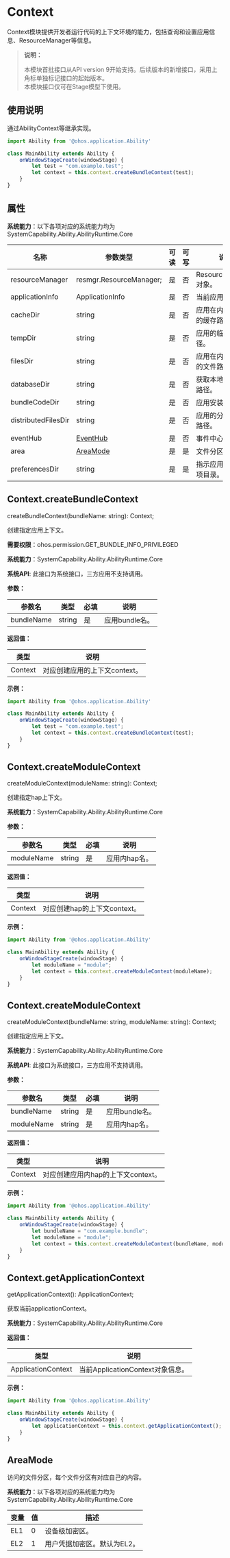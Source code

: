 # Context

Context模块提供开发者运行代码的上下文环境的能力，包括查询和设置应用信息、ResourceManager等信息。

> **说明：**
> 
> 本模块首批接口从API version 9开始支持。后续版本的新增接口，采用上角标单独标记接口的起始版本。  
> 本模块接口仅可在Stage模型下使用。

## 使用说明

通过AbilityContext等继承实现。

```js
import Ability from '@ohos.application.Ability'

class MainAbility extends Ability {
    onWindowStageCreate(windowStage) {
        let test = "com.example.test";
        let context = this.context.createBundleContext(test);
    }
}
```

## 属性

**系统能力**：以下各项对应的系统能力均为SystemCapability.Ability.AbilityRuntime.Core

| 名称 | 参数类型 | 可读 | 可写 | 说明 |
| -------- | -------- | -------- | -------- | -------- |
| resourceManager | resmgr.ResourceManager; | 是 | 否 | ResourceManager对象。 |
| applicationInfo | ApplicationInfo | 是 | 否 | 当前应用信息。 |
| cacheDir | string | 是 | 否 | 应用在内部存储上的缓存路径。 |
| tempDir | string | 是 | 否 | 应用的临时文件路径。 |
| filesDir | string | 是 | 否 | 应用在内部存储上的文件路径。 |
| databaseDir | string | 是 | 否 | 获取本地数据存储路径。 |
| bundleCodeDir | string | 是 | 否 | 应用安装路径。 |
| distributedFilesDir | string | 是 | 否 | 应用的分布式文件路径。 |
| eventHub | [EventHub](js-apis-eventhub.md) | 是 | 否 | 事件中心信息。|
| area | [AreaMode](#areamode) | 是 | 是 | 文件分区。|
| preferencesDir | string | 是 | 是 | 指示应用程序首选项目录。|

## Context.createBundleContext

createBundleContext(bundleName: string): Context;

创建指定应用上下文。

**需要权限**：ohos.permission.GET_BUNDLE_INFO_PRIVILEGED

**系统能力**：SystemCapability.Ability.AbilityRuntime.Core

**系统API**: 此接口为系统接口，三方应用不支持调用。

**参数：**

  | 参数名 | 类型 | 必填 | 说明 |
  | -------- | -------- | -------- | -------- |
  | bundleName | string | 是 | 应用bundle名。 |

**返回值：**

  | 类型 | 说明 |
  | -------- | -------- |
  | Context | 对应创建应用的上下文context。 |

**示例：**

```js
import Ability from '@ohos.application.Ability'

class MainAbility extends Ability {
    onWindowStageCreate(windowStage) {
        let test = "com.example.test";
        let context = this.context.createBundleContext(test);
    }
}
```

## Context.createModuleContext

createModuleContext(moduleName: string): Context;

创建指定hap上下文。

**系统能力**：SystemCapability.Ability.AbilityRuntime.Core

**参数：**

  | 参数名 | 类型 | 必填 | 说明 |
  | -------- | -------- | -------- | -------- |
  | moduleName | string | 是 | 应用内hap名。 |

**返回值：**

  | 类型 | 说明 |
  | -------- | -------- |
  | Context | 对应创建hap的上下文context。 |

**示例：**

```js
import Ability from '@ohos.application.Ability'

class MainAbility extends Ability {
    onWindowStageCreate(windowStage) {
        let moduleName = "module";
        let context = this.context.createModuleContext(moduleName);
    }
}
```

## Context.createModuleContext

createModuleContext(bundleName: string, moduleName: string): Context;

创建指定应用上下文。

**系统能力**：SystemCapability.Ability.AbilityRuntime.Core

**系统API**: 此接口为系统接口，三方应用不支持调用。

**参数：**

  | 参数名 | 类型 | 必填 | 说明 |
  | -------- | -------- | -------- | -------- |
  | bundleName | string | 是 | 应用bundle名。 |
  | moduleName | string | 是 | 应用内hap名。 |

**返回值：**

  | 类型 | 说明 |
  | -------- | -------- |
  | Context | 对应创建应用内hap的上下文context。 |

**示例：**

```js
import Ability from '@ohos.application.Ability'

class MainAbility extends Ability {
    onWindowStageCreate(windowStage) {
        let bundleName = "com.example.bundle";
        let moduleName = "module";
        let context = this.context.createModuleContext(bundleName, moduleName);
    }
}
```

## Context.getApplicationContext

getApplicationContext(): ApplicationContext;

获取当前applicationContext。

**系统能力**：SystemCapability.Ability.AbilityRuntime.Core

**返回值：**

| 类型 | 说明 |
| -------- | -------- |
| ApplicationContext | 当前ApplicationContext对象信息。 |

**示例：**

```js
import Ability from '@ohos.application.Ability'

class MainAbility extends Ability {
    onWindowStageCreate(windowStage) {
        let applicationContext = this.context.getApplicationContext();
    }
}
```

## AreaMode

访问的文件分区，每个文件分区有对应自己的内容。

**系统能力**：以下各项对应的系统能力均为SystemCapability.Ability.AbilityRuntime.Core

| 变量            | 值    | 描述            |
| --------------- | ---- | --------------- |
| EL1             | 0    | 设备级加密区。   |
| EL2             | 1    | 用户凭据加密区。默认为EL2。 |

